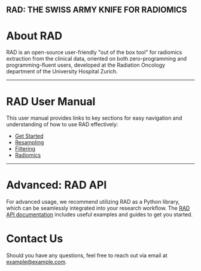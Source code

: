RAD: THE SWISS ARMY KNIFE FOR RADIOMICS
---
# About RAD

RAD is an open-source user-friendly "out of the box tool" for radiomics extraction from the clinical data, oriented on both zero-programming and programming-fluent users, developed at the Radiation Oncology department of the University Hospital Zurich.

---

# RAD User Manual

This user manual provides links to key sections for easy navigation and understanding of how to use RAD effectively:

- [Get Started](get_started.md)
- [Resampling](resampling.md)
- [Filtering](filtering.md)
- [Radiomics](radiomics.md)

---

# Advanced: RAD API

For advanced usage, we recommend utilizing RAD as a Python library, which can be seamlessly integrated into your research workflow. The [RAD API documentation](api.md) includes useful examples and guides to get you started.

# Contact Us

Should you have any questions, feel free to reach out via email at [example@example.com](mailto:example@example.com).
